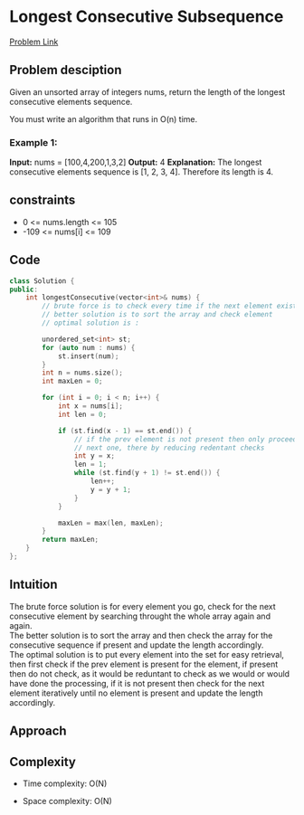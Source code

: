 # Longest Consecutive Subsequence
[Problem Link](https://leetcode.com/problems/longest-consecutive-sequence/)

## Problem desciption 
Given an unsorted array of integers nums, return the length of the longest consecutive elements sequence.

You must write an algorithm that runs in O(n) time.

### Example 1:

**Input:** nums = [100,4,200,1,3,2]
**Output:** 4
**Explanation:** The longest consecutive elements sequence is [1, 2, 3, 4]. Therefore its length is 4.


## constraints

* 0 <= nums.length <= 105
* -109 <= nums[i] <= 109

## Code
```cpp
class Solution {
public:
    int longestConsecutive(vector<int>& nums) {
        // brute force is to check every time if the next element exist
        // better solution is to sort the array and check element
        // optimal solution is :

        unordered_set<int> st;
        for (auto num : nums) {
            st.insert(num);
        }
        int n = nums.size();
        int maxLen = 0;

        for (int i = 0; i < n; i++) {
            int x = nums[i];
            int len = 0;

            if (st.find(x - 1) == st.end()) {
                // if the prev element is not present then only proceed to check
                // next one, there by reducing redentant checks
                int y = x;
                len = 1;
                while (st.find(y + 1) != st.end()) {
                    len++;
                    y = y + 1;
                }
            }

            maxLen = max(len, maxLen);
        }
        return maxLen;
    }
};

```

## Intuition
The brute force solution is for every element you go, check for the next consecutive element by searching throught the whole array again and again. <br>
The better solution is to sort the array and then check the array for the consecutive sequence if present and update the length accordingly.<br>
The optimal solution is to put every element into the set for easy retrieval, then first check if the prev element is present for the element, if present then do not check, as it would be reduntant to check as we would or would have done the processing, if it is not present then check for the next element iteratively until no element is present and update the length accordingly.

## Approach


## Complexity
- Time complexity: O(N)


- Space complexity: O(N)

